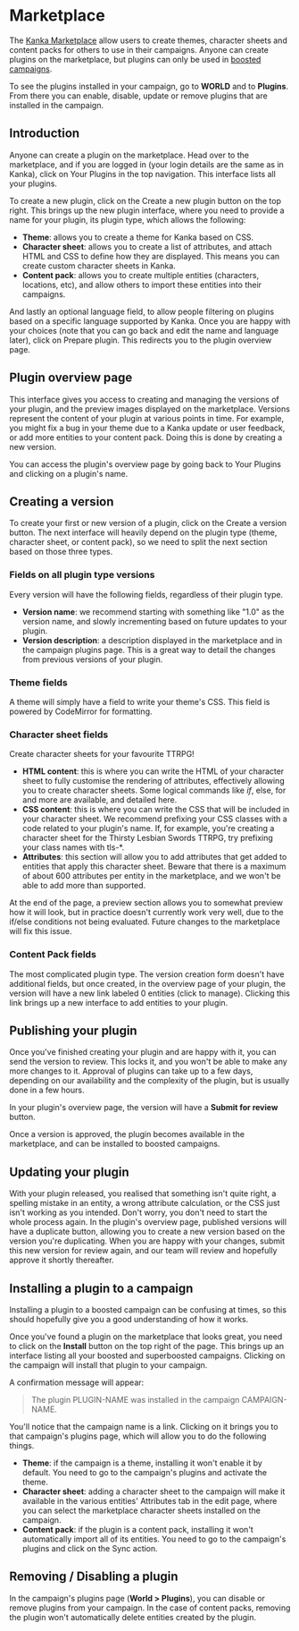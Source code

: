 # Marketplace

The [Kanka Marketplace](https://marketplace.kanka.io) allow users to create themes, character sheets and content packs for others to use in their campaigns. Anyone can create plugins on the marketplace, but plugins can only be used in [boosted campaigns](https://kanka.io/en-US/boosters).

To see the plugins installed in your campaign, go to **WORLD** and to **Plugins**. From there you can enable, disable, update or remove plugins that are installed in the campaign.

## Introduction

Anyone can create a plugin on the marketplace. Head over to the marketplace, and if you are logged in (your login details are the same as in Kanka), click on Your Plugins in the top navigation. This interface lists all your plugins.

To create a new plugin, click on the Create a new plugin button on the top right. This brings up the new plugin interface, where you need to provide a name for your plugin, its plugin type, which allows the following:

* **Theme**: allows you to create a theme for Kanka based on CSS.
* **Character sheet**: allows you to create a list of attributes, and attach HTML and CSS to define how they are displayed. This means you can create custom character sheets in Kanka.
* **Content pack**: allows you to create multiple entities (characters, locations, etc), and allow others to import these entities into their campaigns.

And lastly an optional language field, to allow people filtering on plugins based on a specific language supported by Kanka. Once you are happy with your choices (note that you can go back and edit the name and language later), click on Prepare plugin. This redirects you to the plugin overview page.

## Plugin overview page

This interface gives you access to creating and managing the versions of your plugin, and the preview images displayed on the marketplace. Versions represent the content of your plugin at various points in time. For example, you might fix a bug in your theme due to a Kanka update or user feedback, or add more entities to your content pack. Doing this is done by creating a new version.

You can access the plugin's overview page by going back to Your Plugins and clicking on a plugin's name.

## Creating a version

To create your first or new version of a plugin, click on the Create a version button. The next interface will heavily depend on the plugin type (theme, character sheet, or content pack), so we need to split the next section based on those three types.

### Fields on all plugin type versions

Every version will have the following fields, regardless of their plugin type.

* **Version name**: we recommend starting with something like "1.0" as the version name, and slowly incrementing based on future updates to your plugin.
* **Version description**: a description displayed in the marketplace and in the campaign plugins page. This is a great way to detail the changes from previous versions of your plugin.

### Theme fields

A theme will simply have a field to write your theme's CSS. This field is powered by CodeMirror for formatting.

### Character sheet fields

Create character sheets for your favourite TTRPG!

* **HTML content**: this is where you can write the HTML of your character sheet to fully customise the rendering of attributes, effectively allowing you to create character sheets. Some logical commands like _if_, else, for and more are available, and detailed here.
* **CSS content**: this is where you can write the CSS that will be included in your character sheet. We recommend prefixing your CSS classes with a code related to your plugin's name. If, for example, you're creating a character sheet for the Thirsty Lesbian Swords TTRPG, try prefixing your class names with tls-*.
* **Attributes**: this section will allow you to add attributes that get added to entities that apply this character sheet. Beware that there is a maximum of about 600 attributes per entity in the marketplace, and we won't be able to add more than supported.

At the end of the page, a preview section allows you to somewhat preview how it will look, but in practice doesn't currently work very well, due to the if/else conditions not being evaluated. Future changes to the marketplace will fix this issue.

### Content Pack fields

The most complicated plugin type. The version creation form doesn't have additional fields, but once created, in the overview page of your plugin, the version will have a new link labeled 0 entities (click to manage). Clicking this link brings up a new interface to add entities to your plugin.

## Publishing your plugin

Once you've finished creating your plugin and are happy with it, you can send the version to review. This locks it, and you won't be able to make any more changes to it. Approval of plugins can take up to a few days, depending on our availability and the complexity of the plugin, but is usually done in a few hours.

In your plugin's overview page, the version will have a **Submit for review** button.

Once a version is approved, the plugin becomes available in the marketplace, and can be installed to boosted campaigns.

## Updating your plugin

With your plugin released, you realised that something isn't quite right, a spelling mistake in an entity, a wrong attribute calculation, or the CSS just isn't working as you intended. Don't worry, you don't need to start the whole process again. In the plugin's overview page, published versions will have a duplicate button, allowing you to create a new version based on the version you're duplicating. When you are happy with your changes, submit this new version for review again, and our team will review and hopefully approve it shortly thereafter.

## Installing a plugin to a campaign

Installing a plugin to a boosted campaign can be confusing at times, so this should hopefully give you a good understanding of how it works.

Once you've found a plugin on the marketplace that looks great, you need to click on the **Install** button on the top right of the page. This brings up an interface listing all your boosted and superboosted campaigns. Clicking on the campaign will install that plugin to your campaign.

A confirmation message will appear:

> The plugin PLUGIN-NAME was installed in the campaign CAMPAIGN-NAME.

You'll notice that the campaign name is a link. Clicking on it brings you to that campaign's plugins page, which will allow you to do the following things.

* **Theme**: if the campaign is a theme, installing it won't enable it by default. You need to go to the campaign's plugins and activate the theme.
* **Character sheet**: adding a character sheet to the campaign will make it available in the various entities' Attributes tab in the edit page, where you can select the marketplace character sheets installed on the campaign.
* **Content pack**: if the plugin is a content pack, installing it won't automatically import all of its entities. You need to go to the campaign's plugins and click on the Sync action.

## Removing / Disabling a plugin

In the campaign's plugins page (**World > Plugins**), you can disable or remove plugins from your campaign. In the case of content packs, removing the plugin won't automatically delete entities created by the plugin.
